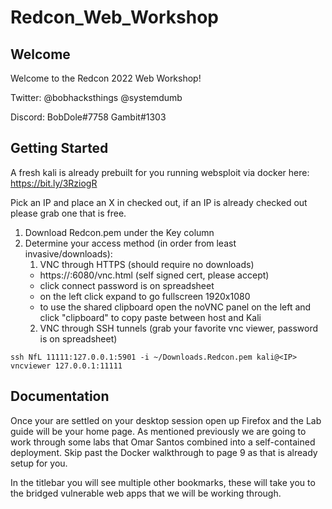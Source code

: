 # Redcon_Web_Workshop

## Welcome

Welcome to the Redcon 2022 Web Workshop!

Twitter: @bobhacksthings @systemdumb

Discord: BobDole#7758 Gambit#1303

## Getting Started

A fresh kali is already prebuilt for you running websploit via docker here: https://bit.ly/3RziogR 

Pick an IP and place an X in checked out, if an IP is already checked out please grab one that is free. 

1. Download Redcon.pem under the Key column
2. Determine your access method (in order from least invasive/downloads):
    1. VNC through HTTPS (should require no downloads)
    -  https://<IP>:6080/vnc.html  (self signed cert, please accept) 
    -  click connect password is on spreadsheet 
    -  on the left click expand to go fullscreen 1920x1080 
    -  to use the shared clipboard open the noVNC panel on the left and click "clipboard" to copy paste between host and Kali
    2. VNC through SSH tunnels (grab your favorite vnc viewer, password is on spreadsheet)
  ``````
  ssh NfL 11111:127.0.0.1:5901 -i ~/Downloads.Redcon.pem kali@<IP>
  vncviewer 127.0.0.1:11111
  ``````
  
## Documentation

Once your are settled on your desktop session open up Firefox and the Lab guide will be your home page. As mentioned previously we are going to work through some labs that Omar Santos combined into a self-contained deployment. Skip past the Docker walkthrough to page 9 as that is already setup for you.

In the titlebar you will see multiple other bookmarks, these will take you to the bridged vulnerable web apps that we will be working through.
